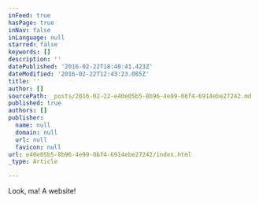```yaml
---
inFeed: true
hasPage: true
inNav: false
inLanguage: null
starred: false
keywords: []
description: ''
datePublished: '2016-02-22T18:40:41.423Z'
dateModified: '2016-02-22T12:43:23.085Z'
title: ''
author: []
sourcePath: _posts/2016-02-22-e40e05b5-8b96-4e99-86f4-6914ebe27242.md
published: true
authors: []
publisher:
  name: null
  domain: null
  url: null
  favicon: null
url: e40e05b5-8b96-4e99-86f4-6914ebe27242/index.html
_type: Article

---
```

Look, ma! A website!
